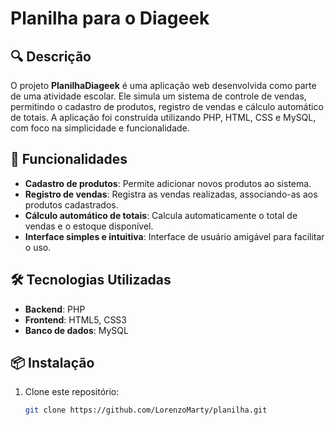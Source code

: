 # Planilha para o Diageek

## 🔍 Descrição

O projeto **PlanilhaDiageek** é uma aplicação web desenvolvida como parte de uma atividade escolar. Ele simula um sistema de controle de vendas, permitindo o cadastro de produtos, registro de vendas e cálculo automático de totais. A aplicação foi construída utilizando PHP, HTML, CSS e MySQL, com foco na simplicidade e funcionalidade.

## 🚀 Funcionalidades

- **Cadastro de produtos**: Permite adicionar novos produtos ao sistema.
- **Registro de vendas**: Registra as vendas realizadas, associando-as aos produtos cadastrados.
- **Cálculo automático de totais**: Calcula automaticamente o total de vendas e o estoque disponível.
- **Interface simples e intuitiva**: Interface de usuário amigável para facilitar o uso.

## 🛠️ Tecnologias Utilizadas

- **Backend**: PHP
- **Frontend**: HTML5, CSS3
- **Banco de dados**: MySQL

## 📦 Instalação

1. Clone este repositório:

   ```bash
   git clone https://github.com/LorenzoMarty/planilha.git

